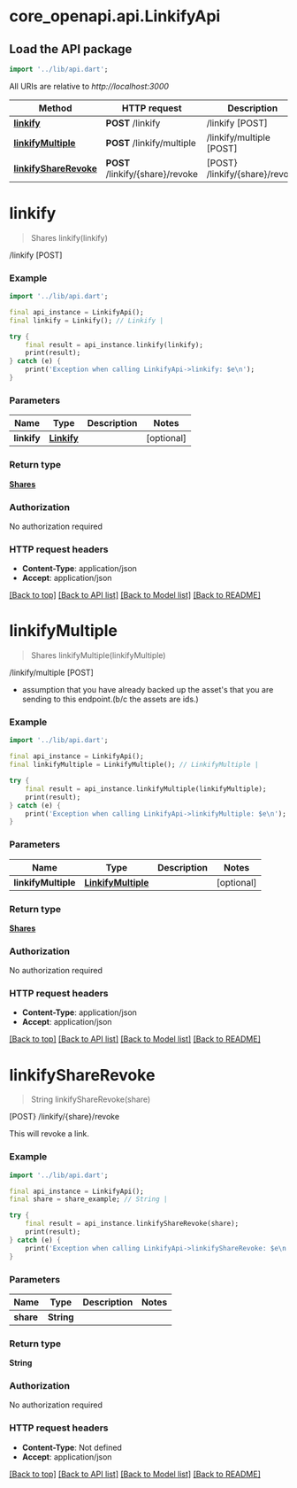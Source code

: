 # core_openapi.api.LinkifyApi

## Load the API package
```dart
import '../lib/api.dart';
```

All URIs are relative to *http://localhost:3000*

Method | HTTP request | Description
------------- | ------------- | -------------
[**linkify**](LinkifyApi.md#linkify) | **POST** /linkify | /linkify [POST]
[**linkifyMultiple**](LinkifyApi.md#linkifymultiple) | **POST** /linkify/multiple | /linkify/multiple [POST]
[**linkifyShareRevoke**](LinkifyApi.md#linkifysharerevoke) | **POST** /linkify/{share}/revoke | [POST} /linkify/{share}/revoke


# **linkify**
> Shares linkify(linkify)

/linkify [POST]



### Example
```dart
import '../lib/api.dart';

final api_instance = LinkifyApi();
final linkify = Linkify(); // Linkify | 

try {
    final result = api_instance.linkify(linkify);
    print(result);
} catch (e) {
    print('Exception when calling LinkifyApi->linkify: $e\n');
}
```

### Parameters

Name | Type | Description  | Notes
------------- | ------------- | ------------- | -------------
 **linkify** | [**Linkify**](Linkify.md)|  | [optional] 

### Return type

[**Shares**](Shares.md)

### Authorization

No authorization required

### HTTP request headers

 - **Content-Type**: application/json
 - **Accept**: application/json

[[Back to top]](#) [[Back to API list]](../README.md#documentation-for-api-endpoints) [[Back to Model list]](../README.md#documentation-for-models) [[Back to README]](../README.md)

# **linkifyMultiple**
> Shares linkifyMultiple(linkifyMultiple)

/linkify/multiple [POST]

- assumption that you have already backed up the asset's that you are sending to this endpoint.(b/c the assets are ids.)

### Example
```dart
import '../lib/api.dart';

final api_instance = LinkifyApi();
final linkifyMultiple = LinkifyMultiple(); // LinkifyMultiple | 

try {
    final result = api_instance.linkifyMultiple(linkifyMultiple);
    print(result);
} catch (e) {
    print('Exception when calling LinkifyApi->linkifyMultiple: $e\n');
}
```

### Parameters

Name | Type | Description  | Notes
------------- | ------------- | ------------- | -------------
 **linkifyMultiple** | [**LinkifyMultiple**](LinkifyMultiple.md)|  | [optional] 

### Return type

[**Shares**](Shares.md)

### Authorization

No authorization required

### HTTP request headers

 - **Content-Type**: application/json
 - **Accept**: application/json

[[Back to top]](#) [[Back to API list]](../README.md#documentation-for-api-endpoints) [[Back to Model list]](../README.md#documentation-for-models) [[Back to README]](../README.md)

# **linkifyShareRevoke**
> String linkifyShareRevoke(share)

[POST} /linkify/{share}/revoke

This will revoke a link.

### Example
```dart
import '../lib/api.dart';

final api_instance = LinkifyApi();
final share = share_example; // String | 

try {
    final result = api_instance.linkifyShareRevoke(share);
    print(result);
} catch (e) {
    print('Exception when calling LinkifyApi->linkifyShareRevoke: $e\n');
}
```

### Parameters

Name | Type | Description  | Notes
------------- | ------------- | ------------- | -------------
 **share** | **String**|  | 

### Return type

**String**

### Authorization

No authorization required

### HTTP request headers

 - **Content-Type**: Not defined
 - **Accept**: application/json

[[Back to top]](#) [[Back to API list]](../README.md#documentation-for-api-endpoints) [[Back to Model list]](../README.md#documentation-for-models) [[Back to README]](../README.md)

